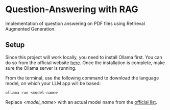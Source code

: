 # Question-Answering with RAG
Implementation of question answering on PDF files using Retrieval Augmented Generation. 

## Setup
Since this project will work locally, you need to install Ollama first. You can do so from the official website [here](https://ollama.com/). Once the installation is complete, make sure the Ollama server is running.

From the terminal, use the following command to download the language model, on which your LLM app will be based:
```{bash}
ollama run <model-name>
```
Replace _<model_name>_ with an actual model name from the [official list](https://ollama.com/library).


